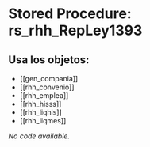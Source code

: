 # Stored Procedure: rs_rhh_RepLey1393

## Usa los objetos:
- [[gen_compania]]
- [[rhh_convenio]]
- [[rhh_emplea]]
- [[rhh_hisss]]
- [[rhh_liqhis]]
- [[rhh_liqmes]]

*No code available.*
